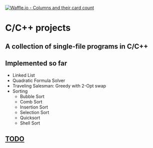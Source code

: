 [![Waffle.io - Columns and their card count](https://badge.waffle.io/AlexDvorak/c_cpp_projects.png?columns=all)](https://waffle.io/AlexDvorak/c_cpp_projects?utm_source=badge)
# C/C++ projects
## A collection of single-file programs in C/C++
## Implemented so far
* Linked List
* Quadratic Formula Solver
* Traveling Salesman: Greedy with 2-Opt swap
* Sorting
	* Bubble Sort
	* Comb Sort
	* Insertion Sort
	* Selection Sort
	* Quicksort
	* Shell Sort
## [TODO](https://github.com/AlexDvorak/c_cpp_projects/issues?q=is%3Aissue+is%3Aopen+label%3A%22to+do%22)
